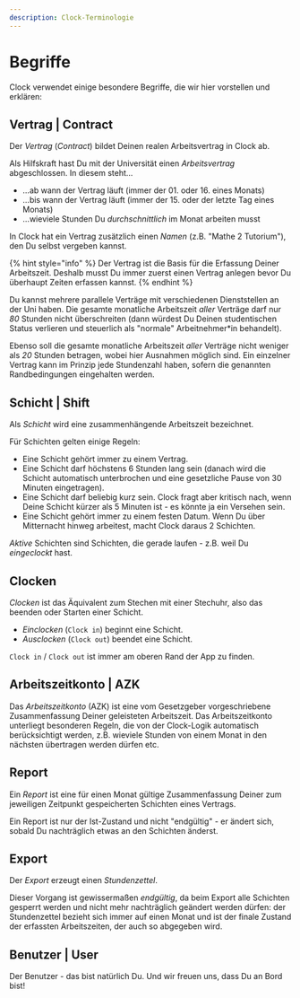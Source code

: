 ```yaml
---
description: Clock-Terminologie
---
```


# Begriffe

Clock verwendet einige besondere Begriffe, die wir hier vorstellen und erklären:

## Vertrag \| Contract

Der _Vertrag_ \(_Contract_\) bildet Deinen realen Arbeitsvertrag in Clock ab.

Als Hilfskraft hast Du mit der Universität einen _Arbeitsvertrag_ abgeschlossen. In diesem steht...

* ...ab wann der Vertrag läuft \(immer der 01. oder 16. eines Monats\)
* ...bis wann der Vertrag läuft \(immer der 15. oder der letzte Tag eines Monats\)
* ...wieviele Stunden Du _durchschnittlich_ im Monat arbeiten musst

In Clock hat ein Vertrag zusätzlich einen _Namen_ \(z.B. "Mathe 2 Tutorium"\), den Du selbst vergeben kannst.

{% hint style="info" %}
Der Vertrag ist die Basis für die Erfassung Deiner Arbeitszeit. Deshalb musst Du immer zuerst einen Vertrag anlegen bevor Du überhaupt Zeiten erfassen kannst.
{% endhint %}

Du kannst mehrere parallele Verträge mit verschiedenen Dienststellen an der Uni haben. Die gesamte monatliche Arbeitszeit _aller_ Verträge darf nur _80_ Stunden nicht überschreiten \(dann würdest Du Deinen studentischen Status verlieren und steuerlich als "normale" Arbeitnehmer\*in behandelt\).

Ebenso soll die gesamte monatliche Arbeitszeit _aller_ Verträge nicht weniger als _20_ Stunden betragen, wobei hier Ausnahmen möglich sind. Ein einzelner Vertrag kann im Prinzip jede Stundenzahl haben, sofern die genannten Randbedingungen eingehalten werden.

## Schicht \|  Shift

Als _Schicht_ wird eine zusammenhängende Arbeitszeit bezeichnet.

Für Schichten gelten einige Regeln:

* Eine Schicht gehört immer zu einem Vertrag.
* Eine Schicht darf höchstens 6 Stunden lang sein \(danach wird die Schicht automatisch unterbrochen und eine gesetzliche Pause von 30 Minuten eingetragen\).
* Eine Schicht darf beliebig kurz sein. Clock fragt aber kritisch nach, wenn Deine Schicht kürzer als 5 Minuten ist - es könnte ja ein Versehen sein.
* Eine Schicht gehört immer zu einem festen Datum. Wenn Du über Mitternacht hinweg arbeitest, macht Clock daraus 2 Schichten.

_Aktive_ Schichten sind Schichten, die gerade laufen - z.B. weil Du _eingeclockt_ hast.

## Clocken

_Clocken_ ist das Äquivalent zum Stechen mit einer Stechuhr, also das beenden oder Starten einer Schicht.

* _Einclocken_ \(`Clock in`\) beginnt eine Schicht.
* _Ausclocken_ \(`Clock out`\) beendet eine Schicht.

`Clock in` / `Clock out` ist immer am oberen Rand der App zu finden.

## Arbeitszeitkonto \| AZK

Das _Arbeitszeitkonto_ \(AZK\) ist eine vom Gesetzgeber vorgeschriebene Zusammenfassung Deiner geleisteten Arbeitszeit. Das Arbeitszeitkonto unterliegt besonderen Regeln, die von der Clock-Logik automatisch berücksichtigt werden, z.B. wieviele Stunden von einem Monat in den nächsten übertragen werden dürfen etc.

## Report

Ein _Report_ ist eine für einen Monat gültige Zusammenfassung Deiner zum jeweiligen Zeitpunkt gespeicherten Schichten eines Vertrags.

Ein Report ist nur der Ist-Zustand und nicht "endgültig" - er ändert sich, sobald Du nachträglich etwas an den Schichten änderst.

## Export

Der _Export_ erzeugt einen _Stundenzettel_.

Dieser Vorgang ist gewissermaßen _endgültig_, da beim Export alle Schichten gesperrt werden und nicht mehr nachträglich geändert werden dürfen: der Stundenzettel bezieht sich immer auf einen Monat und ist der finale Zustand der erfassten Arbeitszeiten, der auch so abgegeben wird.

## Benutzer \| User

Der Benutzer - das bist natürlich Du. Und wir freuen uns, dass Du an Bord bist!

